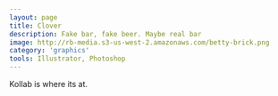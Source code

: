 ```yaml
---
layout: page
title: Clover
description: Fake bar, fake beer. Maybe real bar
image: http://rb-media.s3-us-west-2.amazonaws.com/betty-brick.png
category: 'graphics'
tools: Illustrator, Photoshop
---
```


Kollab is where its at.
